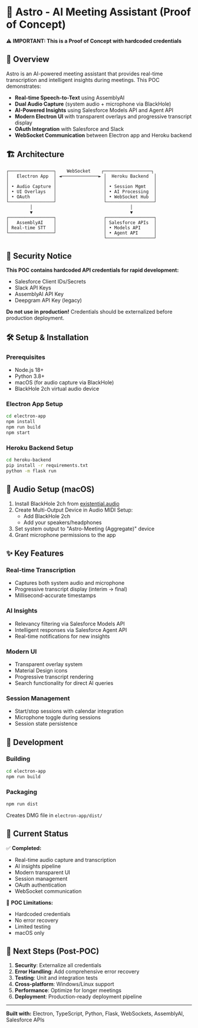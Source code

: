 # 🚀 Astro - AI Meeting Assistant (Proof of Concept)

⚠️ **IMPORTANT: This is a Proof of Concept with hardcoded credentials**

## 🎯 Overview

Astro is an AI-powered meeting assistant that provides real-time transcription and intelligent insights during meetings. This POC demonstrates:

- **Real-time Speech-to-Text** using AssemblyAI
- **Dual Audio Capture** (system audio + microphone via BlackHole)
- **AI-Powered Insights** using Salesforce Models API and Agent API
- **Modern Electron UI** with transparent overlays and progressive transcript display
- **OAuth Integration** with Salesforce and Slack
- **WebSocket Communication** between Electron app and Heroku backend

## 🏗️ Architecture

```
┌─────────────────┐    WebSocket    ┌──────────────────┐
│   Electron App  │ ◄──────────────► │  Heroku Backend  │
│                 │                  │                  │
│ • Audio Capture │                  │ • Session Mgmt   │
│ • UI Overlays   │                  │ • AI Processing  │
│ • OAuth         │                  │ • WebSocket Hub  │
└─────────────────┘                  └──────────────────┘
         │                                     │
         ▼                                     ▼
┌─────────────────┐                  ┌──────────────────┐
│   AssemblyAI    │                  │ Salesforce APIs  │
│ Real-time STT   │                  │ • Models API     │
└─────────────────┘                  │ • Agent API      │
                                     └──────────────────┘
```

## 🚨 Security Notice

**This POC contains hardcoded API credentials for rapid development:**
- Salesforce Client IDs/Secrets
- Slack API Keys
- AssemblyAI API Key
- Deepgram API Key (legacy)

**Do not use in production!** Credentials should be externalized before production deployment.

## 🛠️ Setup & Installation

### Prerequisites
- Node.js 18+
- Python 3.8+
- macOS (for audio capture via BlackHole)
- BlackHole 2ch virtual audio device

### Electron App Setup
```bash
cd electron-app
npm install
npm run build
npm start
```

### Heroku Backend Setup
```bash
cd heroku-backend
pip install -r requirements.txt
python -m flask run
```

## 🎵 Audio Setup (macOS)

1. Install BlackHole 2ch from [existential.audio](https://existential.audio/blackhole/)
2. Create Multi-Output Device in Audio MIDI Setup:
   - Add BlackHole 2ch
   - Add your speakers/headphones
3. Set system output to "Astro-Meeting (Aggregate)" device
4. Grant microphone permissions to the app

## ✨ Key Features

### Real-time Transcription
- Captures both system audio and microphone
- Progressive transcript display (interim → final)
- Millisecond-accurate timestamps

### AI Insights
- Relevancy filtering via Salesforce Models API
- Intelligent responses via Salesforce Agent API
- Real-time notifications for new insights

### Modern UI
- Transparent overlay system
- Material Design icons
- Progressive transcript rendering
- Search functionality for direct AI queries

### Session Management
- Start/stop sessions with calendar integration
- Microphone toggle during sessions
- Session state persistence

## 🔧 Development

### Building
```bash
cd electron-app
npm run build
```

### Packaging
```bash
npm run dist
```

Creates DMG file in `electron-app/dist/`

## 📝 Current Status

✅ **Completed:**
- Real-time audio capture and transcription
- AI insights pipeline
- Modern transparent UI
- Session management
- OAuth authentication
- WebSocket communication

🚧 **POC Limitations:**
- Hardcoded credentials
- No error recovery
- Limited testing
- macOS only

## 🚀 Next Steps (Post-POC)

1. **Security**: Externalize all credentials
2. **Error Handling**: Add comprehensive error recovery
3. **Testing**: Unit and integration tests
4. **Cross-platform**: Windows/Linux support
5. **Performance**: Optimize for longer meetings
6. **Deployment**: Production-ready deployment pipeline

---

**Built with:** Electron, TypeScript, Python, Flask, WebSockets, AssemblyAI, Salesforce APIs